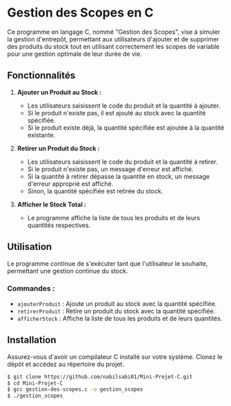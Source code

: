 # Gestion des Scopes en C

Ce programme en langage C, nommé "Gestion des Scopes", vise à simuler la gestion d'entrepôt, permettant aux utilisateurs d'ajouter et de supprimer des produits du stock tout en utilisant correctement les scopes de variable pour une gestion optimale de leur durée de vie.

## Fonctionnalités

1. **Ajouter un Produit au Stock :**
   - Les utilisateurs saisissent le code du produit et la quantité à ajouter.
   - Si le produit n'existe pas, il est ajouté au stock avec la quantité spécifiée.
   - Si le produit existe déjà, la quantité spécifiée est ajoutée à la quantité existante.

2. **Retirer un Produit du Stock :**
   - Les utilisateurs saisissent le code du produit et la quantité à retirer.
   - Si le produit n'existe pas, un message d'erreur est affiché.
   - Si la quantité à retirer dépasse la quantité en stock, un message d'erreur approprié est affiché.
   - Sinon, la quantité spécifiée est retirée du stock.

3. **Afficher le Stock Total :**
   - Le programme affiche la liste de tous les produits et de leurs quantités respectives.

## Utilisation

Le programme continue de s'exécuter tant que l'utilisateur le souhaite, permettant une gestion continue du stock.

### Commandes :

- `ajouterProduit` : Ajoute un produit au stock avec la quantité spécifiée.
- `retirerProduit` : Retire un produit du stock avec la quantité spécifiée.
- `afficherStock` : Affiche la liste de tous les produits et de leurs quantités.

## Installation

Assurez-vous d'avoir un compilateur C installé sur votre système. Clonez le dépôt et accédez au répertoire du projet.

```bash
$ git clone https://github.com/nabilsabi01/Mini-Projet-C.git
$ cd Mini-Projet-C
$ gcc gestion-des-scopes.c -o gestion_scopes
$ ./gestion_scopes
